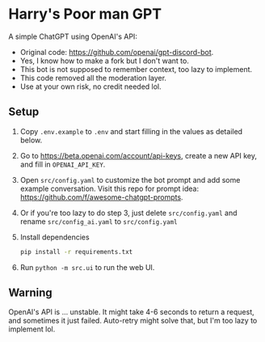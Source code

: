 # Harry's Poor man GPT

A simple ChatGPT using OpenAI's API:

- Original code: <https://github.com/openai/gpt-discord-bot>.
- Yes, I know how to make a fork but I don't want to.
- This bot is not supposed to remember context, too lazy to implement.
- This code removed all the moderation layer.
- Use at your own risk, no credit needed lol.

## Setup

1. Copy `.env.example` to `.env` and start filling in the values as detailed below.
2. Go to <https://beta.openai.com/account/api-keys>, create a new API key, and fill in `OPENAI_API_KEY`.
3. Open `src/config.yaml` to customize the bot prompt and add some example conversation. Visit this repo for prompt idea: <https://github.com/f/awesome-chatgpt-prompts>.
4. Or if you're too lazy to do step 3, just delete `src/config.yaml` and rename `src/config_ai.yaml` to `src/config.yaml`
5. Install dependencies

    ```bash
    pip install -r requirements.txt
    ```

5. Run `python -m src.ui` to run the web UI.

## Warning

OpenAI's API is ... unstable. It might take 4-6 seconds to return a request, and sometimes it just failed.
Auto-retry might solve that, but I'm too lazy to implement lol.
